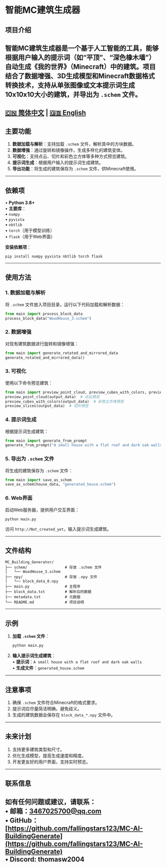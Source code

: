 # 智能MC建筑生成器

## 项目介绍  
智能MC建筑生成器是一个基于人工智能的工具，能够根据用户输入的提示词（如“平顶”、“深色橡木墙”）自动生成《我的世界》（Minecraft）中的建筑。项目结合了数据增强、3D生成模型和Minecraft数据格式转换技术，支持从单张图像或文本提示词生成10x10x10大小的建筑，并导出为 `.schem` 文件。
---
[🇨🇳 简体中文](Muti_language_Readme/README.zh.md) | [🇬🇧 English](Muti_language_Readme/README.en.md)
---

## 主要功能  
1. **数据加载与解析**：支持加载 `.schem` 文件，解析其中的方块数据。  
2. **数据增强**：通过旋转和镜像操作，生成多样化的建筑变体。  
3. **可视化**：支持点云、切片和彩色立方体等多种方式预览建筑。  
4. **提示词生成**：根据用户输入的提示词生成建筑。  
5. **导出功能**：将生成的建筑保存为 `.schem` 文件，供Minecraft使用。  

---

## 依赖项  
• **Python 3.8+**  
• **主要库**：  
  • `numpy`  
  • `pyvista`  
  • `nbtlib`  
  • `torch`（用于模型训练）  
  • `flask`（用于Web界面）  

**安装依赖项**：  
```
pip install numpy pyvista nbtlib torch flask
```

---

## 使用方法  

### 1. 数据加载与解析  
将 `.schem` 文件放入项目目录，运行以下代码加载和解析数据：  
```python
from main import process_block_data  
process_block_data("WoodHouse_3.schem")  
```

### 2. 数据增强  
对现有建筑数据进行旋转和镜像增强：  
```python
from main import generate_rotated_and_mirrored_data  
generate_rotated_and_mirrored_data()  
```

### 3. 可视化  
使用以下命令预览建筑：  
```python
from main import preview_point_cloud, preview_cubes_with_colors, preview_slices  
preview_point_cloud(output_data)  # 点云预览  
preview_cubes_with_colors(output_data)  # 彩色立方体预览  
preview_slices(output_data)  # 切片预览  
```

### 4. 提示词生成  
根据提示词生成建筑：  
```python
from main import generate_from_prompt  
generate_from_prompt("A small house with a flat roof and dark oak walls")  
```

### 5. 导出为 `.schem` 文件  
将生成的建筑保存为 `.schem` 文件：  
```python
from main import save_as_schem  
save_as_schem(house_data, "generated_house.schem")  
```

### 6. Web界面  
启动Web服务器，提供用户交互界面：  
```
python main.py  
```  
访问 `http://Not_created_yet`，输入提示词生成建筑。  

---

## 文件结构  
   ```
   MC_Building_Generator/
   ├── schem/                 # 存放 .schem 文件
   │   └── WoodHouse_3.schem
   ├── npy/                   # 存放 .npy 文件
   │   └── block_data_0.npy
   ├── main.py                # 主程序
   ├── block_data.txt         # 解析后的数据
   ├── metadata.txt           # 元数据
   └── README.md              # 项目说明
   ```

---

## 示例  
1. **加载 `.schem` 文件**：  
   ```bash
   python main.py  
   ```  
2. **输入提示词生成建筑**：  
   • **提示词**：`A small house with a flat roof and dark oak walls`  
   • **生成文件**：`generated_house.schem`  

---

## 注意事项  
1. 确保 `.schem` 文件符合Minecraft的格式要求。  
2. 提示词应尽量简洁明确，避免歧义。  
3. 生成的建筑数据会保存在 `block_data_*.npy` 文件中。  

---

## 未来计划  
1. 支持更多建筑类型和尺寸。  
2. 优化生成模型，提高生成速度和精度。  
3. 开发更友好的用户界面，支持实时预览。  

---

## 联系信息  
如有任何问题或建议，请联系：  
• **邮箱**：3467025700@qq.com  
• **GitHub**：[https://github.com/fallingstars123/MC-AI-BuildingGenerate](https://github.com/fallingstars123/MC-AI-BuildingGenerate)  
• **Discord**: thomasw2004
---
